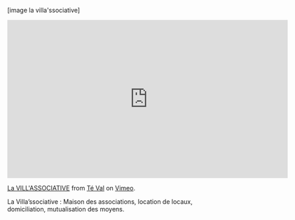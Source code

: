 [image la villa'ssociative]

<iframe src="https://player.vimeo.com/video/73866083" width="640" height="360" frameborder="0" webkitallowfullscreen mozallowfullscreen allowfullscreen></iframe>
<p><a href="https://vimeo.com/73866083">La VILL&#039;ASSOCIATIVE</a> from <a href="https://vimeo.com/user19540477">T&eacute; Val</a> on <a href="https://vimeo.com">Vimeo</a>.</p>

La Villa’ssociative : Maison des associations, location de locaux, domiciliation, mutualisation des moyens.

